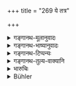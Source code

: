 +++
title = "269 ये तत्र"

+++

<details><summary>गङ्गानथ-मूलानुवादः</summary>

Those among them who do not come, and those who are careful in their dealings with the older men,—these the king shall attack by force and destroy, along with their friends, kinsmen and relations.—(209)
</details>

<details><summary>गङ्गानथ-भाष्यानुवादः</summary>

**(verses 9.262-273)  
**

(No Bhāṣya.)
</details>

<details><summary>गङ्गानथ-टिप्पन्यः</summary>

‘*Mūlapraṇihitāḥ*’.—‘Who suspect the old thieves employed by the king’ (Kullūka and Rāghavānanda);—‘who have been sent by ministers and others staying in his kingdom’ (Nārāyaṇa);—‘who have discovered the root,
*i.e*., the reasons of the proceedings of the spies’ (Nandana).
</details>

<details><summary>गङ्गानथ-तुल्य-वाक्यानि</summary>

**(verses 9.264-269)  
**

See Comparative notes for [Verse 9.264-266].
</details>

<details><summary>भारुचिः</summary>

एवं च सति ।
**ये** तस्कराः प्रकरणे नोपगच्छन्ति राजशासनान्, **ये च मूलप्रणिहितास्** तस्करा नोपगच्छन्ति चण्डिका[यागा]दिषु । तांश् च तेभ्य एवागमय्य **हन्यात्** । एवम् अपि च वर्तमानश् चोरनिग्रहे ॥ ९.२६९ ॥
</details>

<details><summary>Bühler</summary>

269	Those among them who do not come, and those who suspect the old (thieves employed by the king), the king shall attack by force and slay together with their friends, blood relations, and connexions.
</details>
